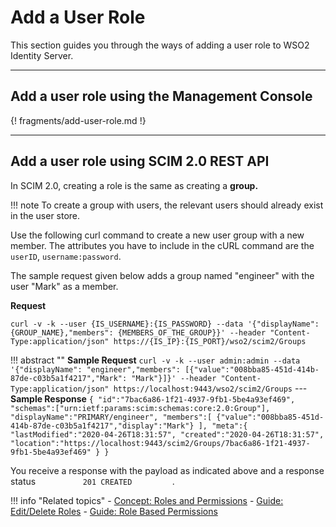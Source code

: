 # Add a User Role

This section guides you through the ways of adding a user role to WSO2 Identity Server.

---

## Add a user role using the Management Console

{! fragments/add-user-role.md !}

---

## Add a user role using SCIM 2.0 REST API

In SCIM 2.0, creating a role is the same as creating a **group.** 

!!! note
    To create a group with users, the relevant users should already exist in the user store.
    

Use the following curl command to create a new user group with a new member. The attributes you have to include in the cURL command are the `userID`, `username:password`.

The sample request given below adds a group named "engineer" with the user "Mark" as a member.

**Request**

``` curl
curl -v -k --user {IS_USERNAME}:{IS_PASSWORD} --data '{"displayName": {GROUP_NAME},"members": {MEMBERS_OF_THE_GROUP}}' --header "Content-Type:application/json" https://{IS_IP}:{IS_PORT}/wso2/scim2/Groups
```

!!! abstract ""
    **Sample Request**
    ```
    curl -v -k --user admin:admin --data '{"displayName": "engineer","members": [{"value":"008bba85-451d-414b-87de-c03b5a1f4217","Mark": "Mark"}]}' --header "Content-Type:application/json" https://localhost:9443/wso2/scim2/Groups
    ```
    ---
    **Sample Response**
    ```
    {
        "id":"7bac6a86-1f21-4937-9fb1-5be4a93ef469",
        "schemas":["urn:ietf:params:scim:schemas:core:2.0:Group"],
        "displayName":"PRIMARY/engineer",
        "members":[
            {"value":"008bba85-451d-414b-87de-c03b5a1f4217","display":"Mark"}
        ],
        "meta":{
            "lastModified":"2020-04-26T18:31:57",
            "created":"2020-04-26T18:31:57",
            "location":"https://localhost:9443/scim2/Groups/7bac6a86-1f21-4937-9fb1-5be4a93ef469"
        }
    }
    ```

You receive a response with the payload as indicated above and a
response status `           201 CREATED          `.


!!! info "Related topics"
    - [Concept: Roles and Permissions]({{base_path}}/references/concepts/user-management/roles-and-permissions)
    - [Guide: Edit/Delete Roles]({{base_path}}/identity-lifecycles/edit-delete-roles)
    - [Guide: Role Based Permissions]({{base_path}}/identity-lifecycles/role-based-permissions/)





